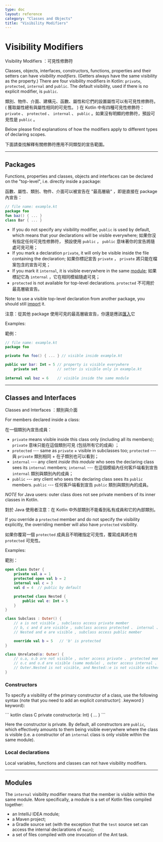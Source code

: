 ```yaml
---
type: doc
layout: reference
category: "Classes and Objects"
title: "Visibility Modifiers"
---
```


# Visibility Modifiers

Visibility Modifiers ：可見性修飾符

Classes, objects, interfaces, constructors, functions, properties and their setters can have _visibility modifiers_. (Getters always have the same visibility as the property.) There are four visibility modifiers in Kotlin: `private`, `protected`, `internal` and `public`. The default visibility, used if there is no explicit modifier, is `public`.

類別、物件、介面、建構元、函數、屬性和它們的設置屬性可以有可見性修飾符。 ( 獲取屬性總有與屬性相同的可見性。 ) 在 Kotlin 中有四種可見性修飾符： `private` 、 `protected` 、 `internal` 、 `public` 。如果沒有明顯的修飾符，預設可見性是 `public` 。

Below please find explanations of how the modifiers apply to different types of declaring scopes.

下面請查找解釋有關修飾符應用不同類型的宣告範圍。

---

## Packages

Functions, properties and classes, objects and interfaces can be declared on the "top-level", i.e. directly inside a package:

函數、屬性、類別、物件、介面可以被宣告在 "最高層級" ，即是直接在 package 內宣告：

``` kotlin
// file name: example.kt
package foo
fun baz() { ... }
class Bar { ... }
```

* If you do not specify any visibility modifier, `public` is used by default, which means that your declarations will be
  visible everywhere;
  如果你沒有指定任何可見性修飾符， 預設使用 `public` ， `public` 意味著你的宣告將隨處可見可用； 
* If you mark a declaration `private`, it will only be visible inside the file containing the declaration;
  如果你標記宣告 `private` ， `private` 將只能在檔案包含的宣告可見；
* If you mark it `internal`, it is visible everywhere in the same [module](#modules);
  如果標記它為 `internal` ，它在相同模組隨處可見；
* `protected` is not available for top-level declarations.
  `protected` 不可用於最高層級宣告。

Note: to use a visible top-level declaration from another package, you should still [import](packages.md#imports) it.

注意：從其他 package 使用可見的最高層級宣告，你還是應該[匯入](packages.md#imports)它

Examples:

範例：

``` kotlin
// file name: example.kt
package foo

private fun foo() { ... } // visible inside example.kt

public var bar: Int = 5 // property is visible everywhere
    private set         // setter is visible only in example.kt
    
internal val baz = 6    // visible inside the same module
```

---

## Classes and Interfaces

Classes and Interfaces ：類別與介面

For members declared inside a class:

在一個類別內宣告成員：

* `private` means visible inside this class only (including all its members);
  `private` 意味只能在這個類別可見 (包括所有它的成員) ；
* `protected` --- same as `private` + visible in subclasses too;
  `protected` --- 與 `private` 類別相同 + 在子類別也可以看到；
* `internal` --- any client *inside this module* who sees the declaring class sees its `internal` members;
  `internal` --- 在這個模組內任何客戶端看到宣告 `internal` 類別與類別內的成員；
* `public` --- any client who sees the declaring class sees its `public` members.
  `public` --- 任何客戶端看到宣告 `public`  類別與類別內的成員。

*NOTE* for Java users: outer class does not see private members of its inner classes in Kotlin.

對於 Java 使用者注意：在 Kotlin 中外部類別不能看到私有成員和它的內部類別。

If you override a `protected` member and do not specify the visibility explicitly, the overriding member will also have `protected` visibility.

如果你覆寫一個 `protected` 成員且不明確指定可見性，覆寫成員將也有 `protected` 可見性。

Examples:

範別：

``` kotlin
open class Outer {
    private val a = 1
    protected open val b = 2
    internal val c = 3
    val d = 4  // public by default

    protected class Nested {
        public val e: Int = 5
    }
}

class Subclass : Outer() {
    // a is not visible , subclasss access private member
    // b, c and d are visible , subclass access protected 、 internal 、public member
    // Nested and e are visible , subclass access public member

    override val b = 5   // 'b' is protected
}

class Unrelated(o: Outer) {
    // o.a, o.b are not visible , outer access private 、 protected member
    // o.c and o.d are visible (same module) , outer access internal 、 public member
    // Outer.Nested is not visible, and Nested::e is not visible either , outer access nested member
}
```

### Constructors

To specify a visibility of the primary constructor of a class, use the following syntax (note that you need to add an
explicit *constructor*{: .keyword } keyword):

<div class="sample" markdown="1" theme="idea" data-highlight-only>
​``` kotlin
class C private constructor(a: Int) { ... }
```
</div>

Here the constructor is private. By default, all constructors are `public`, which effectively
amounts to them being visible everywhere where the class is visible (i.e. a constructor of an `internal` class is only 
visible within the same module).
     

### Local declarations

Local variables, functions and classes can not have visibility modifiers.

---

## Modules

The `internal` visibility modifier means that the member is visible within the same module. More specifically,
a module is a set of Kotlin files compiled together:

  * an IntelliJ IDEA module;
  * a Maven project;
  * a Gradle source set (with the exception that the `test` source set can access the internal declarations of `main`);
  * a set of files compiled with one invocation of the <kotlinc> Ant task.
